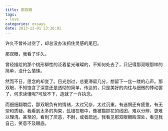 ```yaml
---
title: 那双眼
tags:
- love
categories: essays
date: 2013-12-01 23:26:01
---
```


许久不曾补过空了，却总没办法抓住灵感的尾巴。

那双眼，我看了许久。

曾经描绘的那个桃形柳性的泛着星光璀璨的，不知何处去了，只记得那双眼那样的简单，没什么情愫。

然而不日，思念的却变了。目光划过，总要滞留几分，想留下一丝一缕的心声。那双眼，不知饱含了深意还是透彻的简单，传达的，只是美好的向往与细微的悸动罢了，何求读懂呢?可放不下，造就了一许执念。

而细细翻嚼后，那双眼负有的情绪，太过冗杂，太过沉重。有迷惘还有疲惫，有无奈和质疑。我看到太多的拘束，虬错在眼中，像被猫抓花的线团，难以分辨，更难以理清。甚至的，看到了厌恶，不耐，或者疏远。我看见那双眼眼眸深处，看见我自己，笑意不及眼底。